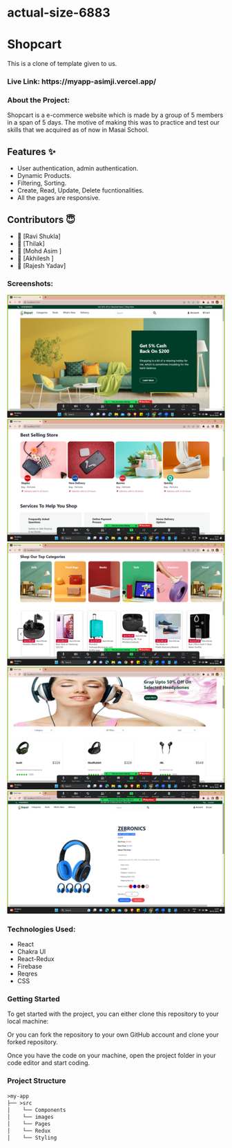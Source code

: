 # actual-size-6883
<h1>Shopcart</h1>

This is a clone of template given to us.

<h3>Live Link: https://myapp-asimji.vercel.app/ </h3> 


<h3>About the Project:</h3>
Shopcart is a e-commerce website which is made by a group of 5 members in a span of 5 days. The motive of making this was to practice and test our skills that we acquired as of now in Masai School. 


## Features ✨

- User authentication, admin authentication.
- Dynamic Products.
- Filtering, Sorting.
- Create, Read, Update, Delete fucntionalities.
- All the pages are responsive.

## Contributors  😇


- 👤 [Ravi Shukla]
- 👤 [Thilak]
- 👤 [Mohd Asim ]
- 👤 [Akhilesh ]
- 👤 [Rajesh Yadav]


           
<h3>Screenshots:</h3>
<img src="myapp/src/images/homepage.png" alt="screenshot" /> 
<img src="myapp/src/images/homepage1.png" alt="screenshot" /> 
<img src="myapp/src/images/homepage2.png" alt="screenshot" /> 
<img src="myapp/src/images/products.png" alt="screenshot" /> 
<img src="myapp/src/images/singleproduct.png" alt="screenshot" /> 

<h3>Technologies Used:</h3>
<ul>
        <li>React</li>
        <li>Chakra UI</li>
        <li>React-Redux</li>
        <li>Firebase</li>
        <li>Reqres</li>
        <li>CSS</li>
</ul>


<h3>Getting Started</h3>
To get started with the project, you can either clone this repository to your local machine:

Or you can fork the repository to your own GitHub account and clone your forked repository.

Once you have the code on your machine, open the project folder in your code editor and start coding.

<h3>Project Structure</h3>

    >my-app
    ├── >src
    │    └── Components
    │    └── images
    │    └── Pages
    │    └── Redux
    │    └── Styling  


